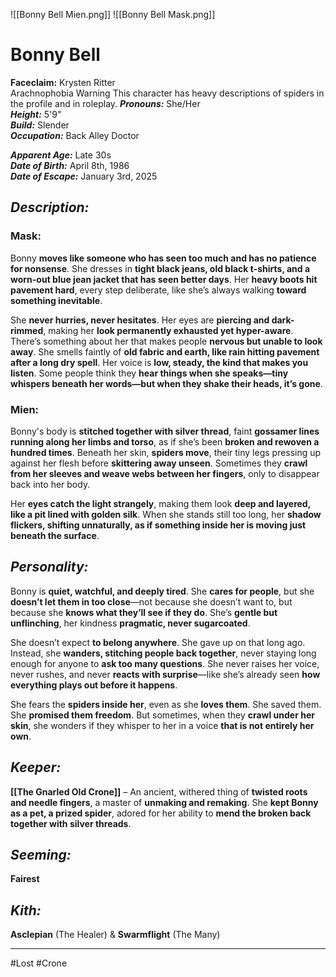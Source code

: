 ![[Bonny Bell Mien.png]] ![[Bonny Bell Mask.png]]
# **Bonny Bell**  
**Faceclaim:** Krysten Ritter  
	 Arachnophobia Warning 
	This character has heavy descriptions of spiders in the profile and in roleplay.
***Pronouns:*** She/Her  
***Height:*** 5'9"  
***Build:*** Slender  
***Occupation:*** Back Alley Doctor  

***Apparent Age:*** Late 30s  
***Date of Birth:*** April 8th, 1986  
***Date of Escape:*** January 3rd, 2025

## ***Description:***  
### **Mask:**  
Bonny **moves like someone who has seen too much and has no patience for nonsense**. She dresses in **tight black jeans, old black t-shirts, and a worn-out blue jean jacket that has seen better days**. Her **heavy boots hit pavement hard**, every step deliberate, like she’s always walking **toward something inevitable**.  

She **never hurries, never hesitates**. Her eyes are **piercing and dark-rimmed**, making her **look permanently exhausted yet hyper-aware**. There’s something about her that makes people **nervous but unable to look away**. She smells faintly of **old fabric and earth, like rain hitting pavement after a long dry spell**. Her voice is **low, steady, the kind that makes you listen**. Some people think they **hear things when she speaks—tiny whispers beneath her words—but when they shake their heads, it’s gone**.  

### **Mien:**  
Bonny's body is **stitched together with silver thread**, faint **gossamer lines running along her limbs and torso**, as if she’s been **broken and rewoven a hundred times**. Beneath her skin, **spiders move**, their tiny legs pressing up against her flesh before **skittering away unseen**. Sometimes they **crawl from her sleeves and weave webs between her fingers**, only to disappear back into her body.  

Her **eyes catch the light strangely**, making them look **deep and layered, like a pit lined with golden silk**. When she stands still too long, her **shadow flickers, shifting unnaturally, as if something inside her is moving just beneath the surface**.

## ***Personality:***  
Bonny is **quiet, watchful, and deeply tired**. She **cares for people**, but she **doesn’t let them in too close**—not because she doesn’t want to, but because she **knows what they’ll see if they do**. She’s **gentle but unflinching**, her kindness **pragmatic, never sugarcoated**.  

She doesn’t expect **to belong anywhere**. She gave up on that long ago. Instead, she **wanders, stitching people back together**, never staying long enough for anyone to **ask too many questions**. She never raises her voice, never rushes, and never **reacts with surprise**—like she’s already seen **how everything plays out before it happens**.  

She fears the **spiders inside her**, even as she **loves them**. She saved them. She **promised them freedom**. But sometimes, when they **crawl under her skin**, she wonders if they whisper to her in a voice **that is not entirely her own**.

## ***Keeper:***  
**[[The Gnarled Old Crone]]** – An ancient, withered thing of **twisted roots and needle fingers**, a master of **unmaking and remaking**. She **kept Bonny as a pet, a prized spider**, adored for her ability to **mend the broken back together with silver threads**.  

## ***Seeming:***  
**Fairest**  

## ***Kith:***  
**Asclepian** (The Healer) & **Swarmflight** (The Many)
***
#Lost #Crone

